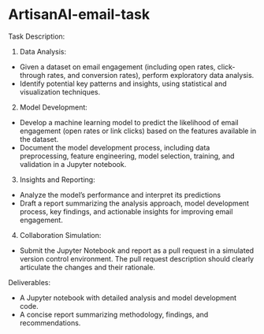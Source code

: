 # ArtisanAI-email-task

Task Description:

1. Data Analysis:

- Given a dataset on email engagement (including open rates, click-through rates, and conversion rates), perform exploratory data analysis.
- Identify potential key patterns and insights, using statistical and visualization techniques.

2. Model Development:

- Develop a machine learning model to predict the likelihood of email engagement (open rates or link clicks) based on the features available in the dataset.
- Document the model development process, including data preprocessing, feature engineering, model selection, training, and validation in a Jupyter notebook.

3. Insights and Reporting:

- Analyze the model’s performance and interpret its predictions
- Draft a report summarizing the analysis approach, model development process, key findings, and actionable insights for improving email engagement.

4. Collaboration Simulation:

- Submit the Jupyter Notebook and report as a pull request in a simulated version control environment. The pull request description should clearly articulate the changes and their rationale.

Deliverables:

* A Jupyter notebook with detailed analysis and model development code.
* A concise report summarizing methodology, findings, and recommendations.

